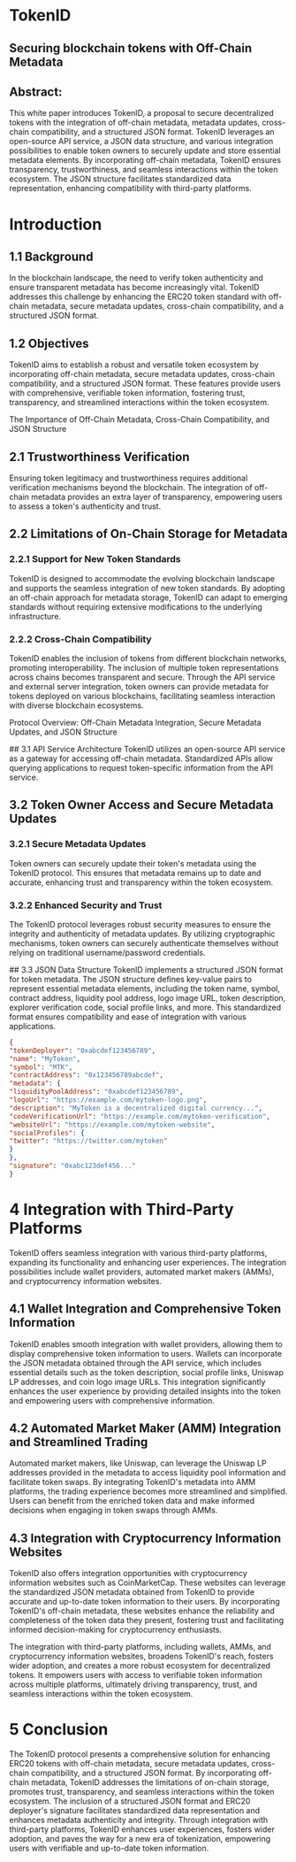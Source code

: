 # TokenID

## Securing blockchain tokens with Off-Chain Metadata
## Abstract:
This white paper introduces TokenID, a proposal to secure decentralized tokens with the integration of off-chain metadata, metadata updates, cross-chain compatibility, and a structured JSON format. TokenID leverages an open-source API service, a JSON data structure, and various integration possibilities to enable token owners to securely update and store essential metadata elements. By incorporating off-chain metadata, TokenID ensures transparency, trustworthiness, and seamless interactions within the token ecosystem. The JSON structure facilitates standardized data representation, enhancing compatibility with third-party platforms.

# Introduction
## 1.1 Background
In the blockchain landscape, the need to verify token authenticity and ensure transparent metadata has become increasingly vital. TokenID addresses this challenge by enhancing the ERC20 token standard with off-chain metadata, secure metadata updates, cross-chain compatibility, and a structured JSON format.

## 1.2 Objectives
TokenID aims to establish a robust and versatile token ecosystem by incorporating off-chain metadata, secure metadata updates, cross-chain compatibility, and a structured JSON format. These features provide users with comprehensive, verifiable token information, fostering trust, transparency, and streamlined interactions within the token ecosystem.

The Importance of Off-Chain Metadata, Cross-Chain Compatibility, and JSON Structure

## 2.1 Trustworthiness Verification
Ensuring token legitimacy and trustworthiness requires additional verification mechanisms beyond the blockchain. The integration of off-chain metadata provides an extra layer of transparency, empowering users to assess a token's authenticity and trust.

## 2.2 Limitations of On-Chain Storage for Metadata
### 2.2.1 Support for New Token Standards
TokenID is designed to accommodate the evolving blockchain landscape and supports the seamless integration of new token standards. By adopting an off-chain approach for metadata storage, TokenID can adapt to emerging standards without requiring extensive modifications to the underlying infrastructure.

### 2.2.2 Cross-Chain Compatibility
TokenID enables the inclusion of tokens from different blockchain networks, promoting interoperability. The inclusion of multiple token representations across chains becomes transparent and secure. Through the API service and external server integration, token owners can provide metadata for tokens deployed on various blockchains, facilitating seamless interaction with diverse blockchain ecosystems.

Protocol Overview: Off-Chain Metadata Integration, Secure Metadata Updates, and JSON Structure

## 3.1 API Service Architecture
TokenID utilizes an open-source API service as a gateway for accessing off-chain metadata. Standardized APIs allow querying applications to request token-specific information from the API service.

## 3.2 Token Owner Access and Secure Metadata Updates
### 3.2.1 Secure Metadata Updates
Token owners can securely update their token's metadata using the TokenID protocol. This ensures that metadata remains up to date and accurate, enhancing trust and transparency within the token ecosystem.

### 3.2.2 Enhanced Security and Trust
The TokenID protocol leverages robust security measures to ensure the integrity and authenticity of metadata updates. By utilizing cryptographic mechanisms, token owners can securely authenticate themselves without relying on traditional username/password credentials.

## 3.3 JSON Data Structure
TokenID implements a structured JSON format for token metadata. The JSON structure defines key-value pairs to represent essential metadata elements, including the token name, symbol, contract address, liquidity pool address, logo image URL, token description, explorer verification code, social profile links, and more. This standardized format ensures compatibility and ease of integration with various applications.

```json
{
"tokenDeployer": "0xabcdef123456789",
"name": "MyToken",
"symbol": "MTK",
"contractAddress": "0x123456789abcdef",
"metadata": {
"liquidityPoolAddress": "0xabcdef123456789",
"logoUrl": "https://example.com/mytoken-logo.png",
"description": "MyToken is a decentralized digital currency...",
"codeVerificationUrl": "https://example.com/mytoken-verification",
"websiteUrl": "https://example.com/mytoken-website",
"socialProfiles": {
"twitter": "https://twitter.com/mytoken"
}
},
"signature": "0xabc123def456..."
}
```

# 4 Integration with Third-Party Platforms
TokenID offers seamless integration with various third-party platforms, expanding its functionality and enhancing user experiences. The integration possibilities include wallet providers, automated market makers (AMMs), and cryptocurrency information websites.

## 4.1 Wallet Integration and Comprehensive Token Information
TokenID enables smooth integration with wallet providers, allowing them to display comprehensive token information to users. Wallets can incorporate the JSON metadata obtained through the API service, which includes essential details such as the token description, social profile links, Uniswap LP addresses, and coin logo image URLs. This integration significantly enhances the user experience by providing detailed insights into the token and empowering users with comprehensive information.

## 4.2 Automated Market Maker (AMM) Integration and Streamlined Trading
Automated market makers, like Uniswap, can leverage the Uniswap LP addresses provided in the metadata to access liquidity pool information and facilitate token swaps. By integrating TokenID's metadata into AMM platforms, the trading experience becomes more streamlined and simplified. Users can benefit from the enriched token data and make informed decisions when engaging in token swaps through AMMs.

## 4.3 Integration with Cryptocurrency Information Websites
TokenID also offers integration opportunities with cryptocurrency information websites such as CoinMarketCap. These websites can leverage the standardized JSON metadata obtained from TokenID to provide accurate and up-to-date token information to their users. By incorporating TokenID's off-chain metadata, these websites enhance the reliability and completeness of the token data they present, fostering trust and facilitating informed decision-making for cryptocurrency enthusiasts.

The integration with third-party platforms, including wallets, AMMs, and cryptocurrency information websites, broadens TokenID's reach, fosters wider adoption, and creates a more robust ecosystem for decentralized tokens. It empowers users with access to verifiable token information across multiple platforms, ultimately driving transparency, trust, and seamless interactions within the token ecosystem.

# 5 Conclusion
The TokenID protocol presents a comprehensive solution for enhancing ERC20 tokens with off-chain metadata, secure metadata updates, cross-chain compatibility, and a structured JSON format. By incorporating off-chain metadata, TokenID addresses the limitations of on-chain storage, promotes trust, transparency, and seamless interactions within the token ecosystem. The inclusion of a structured JSON format and ERC20 deployer's signature facilitates standardized data representation and enhances metadata authenticity and integrity. Through integration with third-party platforms, TokenID enhances user experiences, fosters wider adoption, and paves the way for a new era of tokenization, empowering users with verifiable and up-to-date token information.